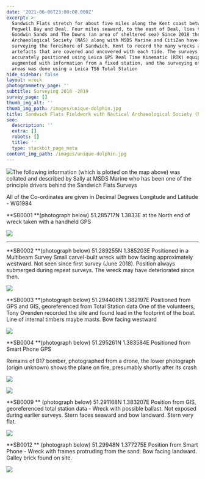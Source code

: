 ```yaml
---
date: '2021-06-06T23:00:00.000Z'
excerpt: >-
  Sandwich Flats stretch for about five miles along the Kent coast between
  Pegwell Bay and Deal. Four miles seaward, to the east of Deal, lies the
  Goodwin Sands and The Downs (an area of sheltered sea) Since 2018 the Nautical
  Archaeological Society (NAS) along with MSDS Marine and CitiZan have been
  surveying the foreshore of Sandwich, Kent to record the many wrecks and other
  artefacts that are covered and uncovered with each tide. The surveys have been
  accurately positioned using Leica GPS Real Time Kinematic (RTK) equipment
  augmented with information from a fixed station, and the surveying of local
  areas was done using a Leica TS6 Total Station
hide_sidebar: false
layout: wreck
photogrammetry_page: ''
subtitle: Surveying 2018 -2019
survey_page: []
thumb_img_alt: ''
thumb_img_path: /images/unique-dolphin.jpg
title: Sandwich Flats Fieldwork with Nautical Archaeological Society (NAS)
seo:
  description: ''
  extra: []
  robots: []
  title: ''
  type: stackbit_page_meta
content_img_path: /images/unique-dolphin.jpg
---
```

![](/images/page%205%20sandsurvey.jpg)The following information (which is plotted on the map above) was collated and described by Sally at MSDS Marine who has been one of the principle drivers behind the Sandwich Flats Surveys

All of the Co-ordinates are given in Decimal Degrees Longitude and Latitude -  WG1984

\*\*SB0001 \*\*(photograph below) 51.285717N  1.3833E at the North end of wreck taken with a handheld GPS

![](/images/sb0001.jpg)

***

\*\*SB0002 \*\*(photograph below)  51.289255N  1.385203E Positioned in a Multibeam Survey
Small carvel-built wreck with bow facing approximately westward. Not seen since first survey (June 2018). Position always submerged during repeat surveys. The wreck may have deteriorated since then.

![](/images/sb0002.jpg)

\*\*SB0003 \*\*(photograph below)  51.294408N  1.382197E Positioned from GPS and GIS, georeferenced from Total Station data
One of the volunteers, Tony Ovenden recorded the site and found lead in the footprint of the boat. Line of internal timbers maybe masts. Bow facing westward

![](/images/sb0003.jpg)

\*\*SB0004 \*\*(photograph below)  51.295261N  1.383584E Positioned from Smart Phone GPS

Remains of B17 bomber, photographed from a drone, the lower photograph (origin unknown) shows the plane on fire, presumably shortly after its crash

![](/images/sb0004.jpg)

![](/images/b17.jpg)

\*\*SB0009 \*\* (photograph below) 51.291168N  1.383207E Position from GIS, georeferenced total station data - Wreck with possible ballast. Not exposed during earlier surveys. Stern faces seaward and bow landward. Stern very flat.

![](/images/sb0009.jpg)

\*\*SB0012 \*\* (photograph below) 51.29948N  1.377275E Position from Smart Phone - Wreck with frames protruding from the sand. Bow facing landward. Galley brick found on site.

![](/images/sb0012.jpg)

